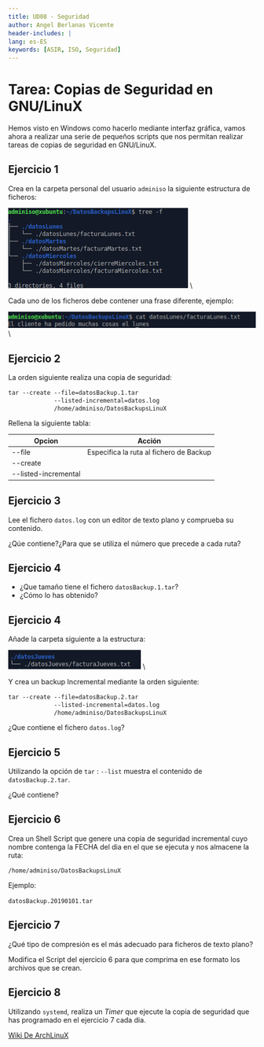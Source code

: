 ```yaml
---
title: UD08 - Seguridad
author: Angel Berlanas Vicente
header-includes: |
lang: es-ES
keywords: [ASIR, ISO, Seguridad]
---
```


# Tarea: Copias de Seguridad en GNU/LinuX

Hemos visto en Windows como hacerlo mediante interfaz gráfica, vamos ahora a realizar una serie de pequeños scripts que nos permitan realizar tareas de copias de seguridad en GNU/LinuX.

## Ejercicio 1

Crea en la carpeta personal del usuario `adminiso` la siguiente estructura de ficheros:

![Copias de Seguridad](CopiasSeguridad/CopiaLinuX_01.png)
\ 

Cada uno de los ficheros debe contener una frase diferente, ejemplo:

![Copias de Seguridad](CopiasSeguridad/CopiaLinuX_03.png)
\ 

## Ejercicio 2

La orden siguiente realiza una copia de seguridad:

```Shell
tar --create --file=datosBackup.1.tar
             --listed-incremental=datos.log 
             /home/adminiso/DatosBackupsLinuX
```

Rellena la siguiente tabla:

| Opcion | Acción |
| ------ | ------ |
| --file| Especifica la ruta al fichero de Backup |
|--create ||
|--listed-incremental | |

## Ejercicio 3

Lee el fichero `datos.log` con un editor de texto plano y comprueba su contenido.

¿Qúe contiene?¿Para que se utiliza el número que precede a cada ruta?

## Ejercicio 4

* ¿Que tamaño tiene el fichero `datosBackup.1.tar`? 
* ¿Cómo lo has obtenido?

## Ejercicio 4

Añade la carpeta siguiente a la estructura:

![Copias de Seguridad](CopiasSeguridad/CopiaLinuX_02.png)
\ 

Y crea un backup Incremental mediante la orden siguiente:

```Shell
tar --create --file=datosBackup.2.tar
             --listed-incremental=datos.log 
             /home/adminiso/DatosBackupsLinuX
```

¿Que contiene el fichero `datos.log`?

## Ejercicio 5

Utilizando la opción de `tar` : `--list` muestra el contenido de `datosBackup.2.tar`.

¿Qué contiene?

## Ejercicio 6

Crea un Shell Script que genere una copia de seguridad incremental cuyo nombre contenga la FECHA del dia en el que se ejecuta y nos almacene la ruta:

```Shell
/home/adminiso/DatosBackupsLinuX
```

Ejemplo:

`datosBackup.20190101.tar`

## Ejercicio 7

¿Qué tipo de compresión es el más adecuado para ficheros de texto plano?

Modifica el Script del ejercicio 6 para que comprima en ese formato los archivos que se crean.

## Ejercicio 8

Utilizando `systemd`, realiza un _Timer_ que ejecute la copia de seguridad que has programado en el ejercicio 7 cada dia.

[Wiki De ArchLinuX](https://wiki.archlinux.org/index.php/Systemd/Timers#As_a_cron_replacement)

